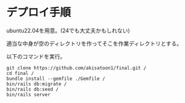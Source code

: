 # デプロイ手順

ubuntu22.04を用意。(24でも大丈夫かもしれない)
  
適当な中身が空のディレクトリを作ってそこを作業ディレクトリとする。
  
以下のコマンドを実行。
```
git clone https://github.com/akisatoon1/final.git /
cd final / 
bundle install --gemfile ./Gemfile /
bin/rails db:migrate /
bin/rails db:seed /
bin/rails server
```
